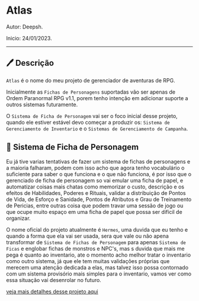 # Atlas

Autor: Deepsh.

Inicio: 24/01/2023.

---

## 🖊 Descrição

`Atlas` é o nome do meu projeto de gerenciador de aventuras de RPG.

Inicialmente as `Fichas de Personagens` suportadas vão ser apenas de Ordem Paranormal RPG v1.1, porem tenho intenção em adicionar suporte a outros sistemas futuramente.

O `Sistema de Ficha de Personagem` vai ser o foco inicial desse projeto, quando ele estiver estável devo começar a produzir os: `Sistema de Gerenciamento de Inventario` e o `Sistemas de Gerenciamento de Campanha`.

## 📃 Sistema de Ficha de Personagem

Eu já tive varias tentativas de fazer um sistema de fichas de personagens e a maioria falharam, podem com isso acho que agora tenho vocabulário o suficiente para saber o que funciona e o que não funciona, é por isso que o gerenciado de ficha de personagem so vai emular uma ficha de papel, e automatizar coisas mais chatas como memorizar o custo, descrição e os efeitos de Habilidades, Poderes e Rituais, validar a distribuição de Pontos de Vida, de Esforço e Sanidade, Pontos de Atributos e Grau de Treinamento de Pericias, entre outras coisa que podem travar uma sessão de jogo ou que ocupe muito espaço em uma ficha de papel que possa ser difícil de organizar.

O nome oficial do projeto atualmente é `Hermes`, uma duvida que eu tenho e quando a forma que ela vai ser usada, sera que vale ou não apena transformar de `Sistema de Fichas de Personagem` para apenas `Sistema de Ficas` e englobar fichas de monstros e NPC's, mas s duvida que mais me pega é quanto ao inventario, ate o momento acho melhor tratar o inventario como outro sistema, já que ele tem muitas validações próprias que merecem uma atenção dedicada a elas, mas talvez isso possa contornado com um sistema provisório mais simples para o inventario, vamos ver como essa situação vai desenrolar no futuro.

[veja mais detalhes desse projeto aqui](https://github.com/DeepSh4d0w/atlas/tree/main/src/hermes)
